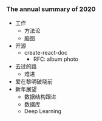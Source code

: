 <!--
abbrlink: eymmaua1
-->

### The annual summary of 2020

* 工作
  * 方法论
  * 脑图
* 开源
  * create-react-doc
    * RFC: album photo
* 去过的路
  * 难进
* 爱在黎明破晓前
* 新年展望
  * 数据结构跟进
  * 数据库
  * Deep Learning